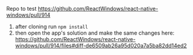 Repo to test https://github.com/ReactWindows/react-native-windows/pull/914
1. after cloning run `npm install`
2. then open the app's solution and make the same changes here: https://github.com/ReactWindows/react-native-windows/pull/914/files#diff-de6509ab26a95d020a7a5ba82dd14ed2
